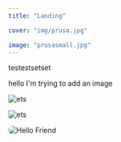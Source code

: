 ```yaml
---
title: "Landing"

cover: "img/prusa.jpg"

image: "prusasmall.jpg"
---
```


testestsetset 

hello I'm trying to add an image



![ets](images/prusasmall.jpg)

![ets](tn.png)



<image src= "first_post/images/prusasmall.jpg" alt="Hello Friend" position="center" style="border-radius: 8px;">